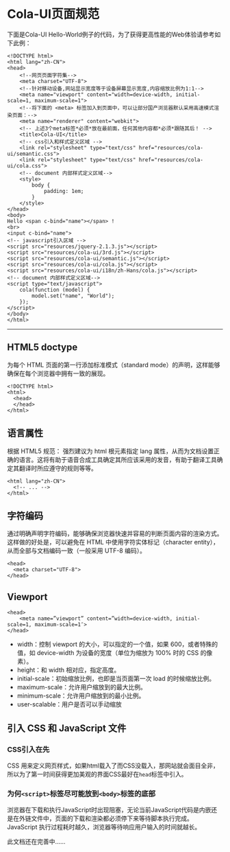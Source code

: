 # Cola-UI页面规范

下面是Cola-UI Hello-World例子的代码，为了获得更高性能的Web体验请参考如下此例：
```
<!DOCTYPE html>
<html lang="zh-CN">
<head>
	<!--网页页面字符集-->
	<meta charset="UTF-8">
	<!--针对移动设备,网站显示宽度等于设备屏幕显示宽度,内容缩放比例为1:1-->
	<meta name="viewport" content="width=device-width, initial-scale=1, maximum-scale=1">
	<!--将下面的 <meta> 标签加入到页面中，可以让部分国产浏览器默认采用高速模式渲染页面：-->
	<meta name="renderer" content="webkit">
	<!-- 上述3个meta标签*必须*放在最前面，任何其他内容都*必须*跟随其后！ -->
	<title>Cola-UI</title>
	<!-- css引入和样式定义区域 -->
	<link rel="stylesheet" type="text/css" href="resources/cola-ui/semantic.css">
	<link rel="stylesheet" type="text/css" href="resources/cola-ui/cola.css">
	<!-- document 内部样式定义区域-->
	<style>
		body {
			padding: 1em;
		}
	</style>
</head>
<body>
Hello <span c-bind="name"></span> !
<br>
<input c-bind="name">
<!-- javascript引入区域 -->
<script src="resources/jquery-2.1.3.js"></script>
<script src="resources/cola-ui/3rd.js"></script>
<script src="resources/cola-ui/semantic.js"></script>
<script src="resources/cola-ui/cola.js"></script>
<script src="resources/cola-ui/i18n/zh-Hans/cola.js"></script>
<!-- document 内部样式定义区域-->
<script type="text/javascript">
	cola(function (model) {
		model.set("name", "World");
	});
</script>
</body>
</html>
```
***
## HTML5 doctype

为每个 HTML 页面的第一行添加标准模式（standard mode）的声明，这样能够确保在每个浏览器中拥有一致的展现。
```
<!DOCTYPE html>
<html>
  <head>
  </head>
</html>
```

## 语言属性
根据 HTML5 规范：
强烈建议为 html 根元素指定 lang 属性，从而为文档设置正确的语言。这将有助于语音合成工具确定其所应该采用的发音，有助于翻译工具确定其翻译时所应遵守的规则等等。
```
<html lang="zh-CN">
  <!-- ... -->
</html>
```
## 字符编码
通过明确声明字符编码，能够确保浏览器快速并容易的判断页面内容的渲染方式。这样做的好处是，可以避免在 HTML 中使用字符实体标记（character entity），从而全部与文档编码一致（一般采用 UTF-8 编码）。
```
<head>
  <meta charset="UTF-8">
</head>
```
## Viewport
```
<head>
	<meta name=”viewport” content=”width=device-width, initial-scale=1, maximum-scale=1″>
</head>
```
* width：控制 viewport 的大小，可以指定的一个值，如果 600，或者特殊的值，如 device-width 为设备的宽度（单位为缩放为 100% 时的 CSS 的像素）。
* height：和 width 相对应，指定高度。
* initial-scale：初始缩放比例，也即是当页面第一次 load 的时候缩放比例。
* maximum-scale：允许用户缩放到的最大比例。
* minimum-scale：允许用户缩放到的最小比例。
* user-scalable：用户是否可以手动缩放

## 引入 CSS 和 JavaScript 文件

### CSS引入在先
CSS 用来定义网页样式，如果html载入了而CSS没载入，那网站就会面目全非，所以为了第一时间获得更加美观的界面CSS最好在`head`标签中引入。

### 为何`<script>`标签尽可能放到`<body>`标签的底部

浏览器在下载和执行JavaScript时出现阻塞，无论当前JavaScript代码是内嵌还是在外链文件中，页面的下载和渲染都必须停下来等待脚本执行完成。JavaScript 
执行过程耗时越久，浏览器等待响应用户输入的时间就越长。


此文档还在完善中……

